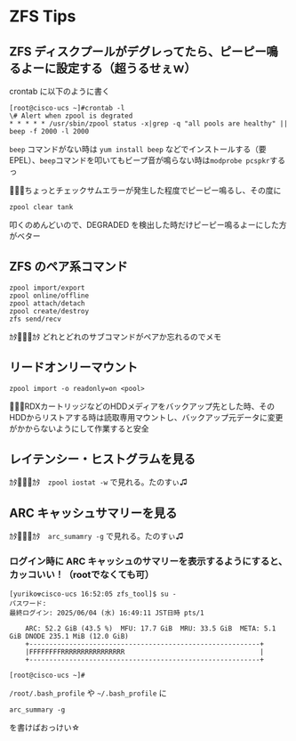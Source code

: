 # ZFS Tips

## ZFS ディスクプールがデグレってたら、ピーピー鳴るよーに設定する（超うるせぇｗ）
crontab に以下のように書く
```
[root@cisco-ucs ~]#crontab -l
\# Alert when zpool is degrated
* * * * * /usr/sbin/zpool status -x|grep -q "all pools are healthy" || beep -f 2000 -l 2000
```

`beep` コマンドがない時は `yum install beep` などでインストールする（要EPEL）、`beep`コマンドを叩いてもビープ音が鳴らない時は`modprobe pcspkr`するっ

🙍🏻‍♀️ちょっとチェックサムエラーが発生した程度でピーピー鳴るし、その度に

`zpool clear tank`

叩くのめんどいので、DEGRADED を検出した時だけピーピー鳴るよーにした方がベター


## ZFS のペア系コマンド
```
zpool import/export
zpool online/offline
zpool attach/detach
zpool create/destroy
zfs send/recv
```

ｶﾀ👩🏻‍💻ｶﾀ どれとどれのサブコマンドがペアか忘れるのでメモ

## リードオンリーマウント
```
zpool import -o readonly=on <pool>
```
👩🏻‍💻RDXカートリッジなどのHDDメディアをバックアップ先とした時、そのHDDからリストアする時は読取専用マウントし、バックアップ元データに変更がかからないようにして作業すると安全


## レイテンシー・ヒストグラムを見る
ｶﾀ👩🏻‍💻ｶﾀ　`zpool iostat -w` で見れる。たのすぃ♫

## ARC キャッシュサマリーを見る
ｶﾀ👩🏻‍💻ｶﾀ　`arc_sumamry -g` で見れる。たのすぃ♫


### ログイン時に ARC キャッシュのサマリーを表示するようにすると、カッコいい！（rootでなくても可）
```
[yuriko☢cisco-ucs 16:52:05 zfs_tool]$ su -
パスワード:
最終ログイン: 2025/06/04 (水) 16:49:11 JST日時 pts/1

    ARC: 52.2 GiB (43.5 %)  MFU: 17.7 GiB  MRU: 33.5 GiB  META: 5.1 GiB DNODE 235.1 MiB (12.0 GiB)
    +----------------------------------------------------------+
    |FFFFFFFFRRRRRRRRRRRRRRRR                                  |
    +----------------------------------------------------------+

[root@cisco-ucs ~]#
```

`/root/.bash_profile` や `~/.bash_profile` に

```
arc_summary -g
```
を書けばおっけい☆
